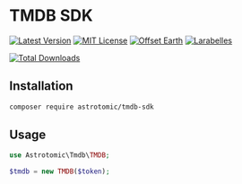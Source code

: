 # TMDB SDK

[![Latest Version](http://img.shields.io/packagist/v/astrotomic/tmdb-sdk.svg?label=Release&style=for-the-badge)](https://packagist.org/packages/astrotomic/tmdb-sdk)
[![MIT License](https://img.shields.io/github/license/Astrotomic/tmdb-sdk.svg?label=License&color=blue&style=for-the-badge)](https://github.com/Astrotomic/tmdb-sdk/blob/master/LICENSE)
[![Offset Earth](https://img.shields.io/badge/Treeware-%F0%9F%8C%B3-green?style=for-the-badge)](https://forest.astrotomic.info)
[![Larabelles](https://img.shields.io/badge/Larabelles-%F0%9F%A6%84-lightpink?style=for-the-badge)](https://larabelles.com)

[![Total Downloads](https://img.shields.io/packagist/dt/astrotomic/tmdb-sdk.svg?label=Downloads&style=flat-square)](https://packagist.org/packages/astrotomic/tmdb-sdk)

## Installation

```bash
composer require astrotomic/tmdb-sdk
```

## Usage

```php
use Astrotomic\Tmdb\TMDB;

$tmdb = new TMDB($token);
```
